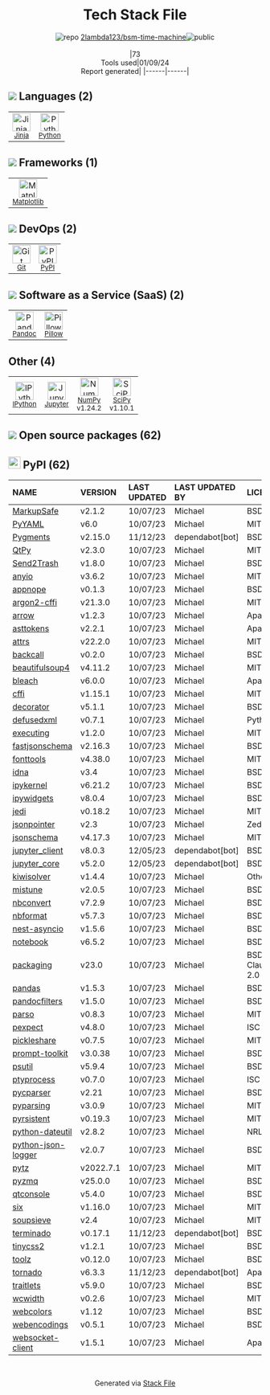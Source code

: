 <!--
&lt;--- Readme.md Snippet without images Start ---&gt;
## Tech Stack
2lambda123/bsm-time-machine is built on the following main stack:

- [Python](https://www.python.org) – Languages
- [NumPy](http://www.numpy.org/) – Data Science Tools
- [Jinja](https://palletsprojects.com/p/jinja/) – Templating Languages & Extensions
- [Pandoc](https://pandoc.org/) – File Conversion
- [Pillow](https://python-pillow.github.io/) – Image Processing and Management
- [Matplotlib](http://matplotlib.org) – Charting Libraries
- [SciPy](http://www.scipy.org) – Data Science Tools
- [Jupyter](http://jupyter.org) – Data Science Notebooks
- [IPython](http://ipython.org/index.html) – Shells

Full tech stack [here](/techstack.md)

&lt;--- Readme.md Snippet without images End ---&gt;

&lt;--- Readme.md Snippet with images Start ---&gt;
## Tech Stack
2lambda123/bsm-time-machine is built on the following main stack:

- <img width='25' height='25' src='https://img.stackshare.io/service/993/pUBY5pVj.png' alt='Python'/> [Python](https://www.python.org) – Languages
- <img width='25' height='25' src='https://img.stackshare.io/service/2179/default_332f874a2edb2686f578aa6389313efcea1eec41.png' alt='NumPy'/> [NumPy](http://www.numpy.org/) – Data Science Tools
- <img width='25' height='25' src='https://img.stackshare.io/service/2303/New_Project__20_.png' alt='Jinja'/> [Jinja](https://palletsprojects.com/p/jinja/) – Templating Languages & Extensions
- <img width='25' height='25' src='https://img.stackshare.io/service/2330/no-img-open-source.png' alt='Pandoc'/> [Pandoc](https://pandoc.org/) – File Conversion
- <img width='25' height='25' src='https://img.stackshare.io/service/2375/default_1f67b0ca7416a9f52beb655f90b5602d5ef74b75.jpg' alt='Pillow'/> [Pillow](https://python-pillow.github.io/) – Image Processing and Management
- <img width='25' height='25' src='https://img.stackshare.io/service/2993/2DZC4KaA_400x400.jpg' alt='Matplotlib'/> [Matplotlib](http://matplotlib.org) – Charting Libraries
- <img width='25' height='25' src='https://img.stackshare.io/service/3303/scipyshiny_small.png' alt='SciPy'/> [SciPy](http://www.scipy.org) – Data Science Tools
- <img width='25' height='25' src='https://img.stackshare.io/service/4190/fGBUdNf__400x400.jpg' alt='Jupyter'/> [Jupyter](http://jupyter.org) – Data Science Notebooks
- <img width='25' height='25' src='https://img.stackshare.io/service/4477/820a0bb9a44fe5a1d640993ab1e6fd84_400x400.png' alt='IPython'/> [IPython](http://ipython.org/index.html) – Shells

Full tech stack [here](/techstack.md)

&lt;--- Readme.md Snippet with images End ---&gt;
-->
<div align="center">

# Tech Stack File
![](https://img.stackshare.io/repo.svg "repo") [2lambda123/bsm-time-machine](https://github.com/2lambda123/bsm-time-machine)![](https://img.stackshare.io/public_badge.svg "public")
<br/><br/>
|73<br/>Tools used|01/09/24 <br/>Report generated|
|------|------|
</div>

## <img src='https://img.stackshare.io/languages.svg'/> Languages (2)
<table><tr>
  <td align='center'>
  <img width='36' height='36' src='https://img.stackshare.io/service/2303/New_Project__20_.png' alt='Jinja'>
  <br>
  <sub><a href="https://palletsprojects.com/p/jinja/">Jinja</a></sub>
  <br>
  <sub></sub>
</td>

<td align='center'>
  <img width='36' height='36' src='https://img.stackshare.io/service/993/pUBY5pVj.png' alt='Python'>
  <br>
  <sub><a href="https://www.python.org">Python</a></sub>
  <br>
  <sub></sub>
</td>

</tr>
</table>

## <img src='https://img.stackshare.io/frameworks.svg'/> Frameworks (1)
<table><tr>
  <td align='center'>
  <img width='36' height='36' src='https://img.stackshare.io/service/2993/2DZC4KaA_400x400.jpg' alt='Matplotlib'>
  <br>
  <sub><a href="http://matplotlib.org">Matplotlib</a></sub>
  <br>
  <sub></sub>
</td>

</tr>
</table>

## <img src='https://img.stackshare.io/devops.svg'/> DevOps (2)
<table><tr>
  <td align='center'>
  <img width='36' height='36' src='https://img.stackshare.io/service/1046/git.png' alt='Git'>
  <br>
  <sub><a href="http://git-scm.com/">Git</a></sub>
  <br>
  <sub></sub>
</td>

<td align='center'>
  <img width='36' height='36' src='https://img.stackshare.io/service/12572/-RIWgodF_400x400.jpg' alt='PyPI'>
  <br>
  <sub><a href="https://pypi.org/">PyPI</a></sub>
  <br>
  <sub></sub>
</td>

</tr>
</table>

## <img src='https://img.stackshare.io/saas.svg'/> Software as a Service (SaaS) (2)
<table><tr>
  <td align='center'>
  <img width='36' height='36' src='https://img.stackshare.io/service/2330/no-img-open-source.png' alt='Pandoc'>
  <br>
  <sub><a href="https://pandoc.org/">Pandoc</a></sub>
  <br>
  <sub></sub>
</td>

<td align='center'>
  <img width='36' height='36' src='https://img.stackshare.io/service/2375/default_1f67b0ca7416a9f52beb655f90b5602d5ef74b75.jpg' alt='Pillow'>
  <br>
  <sub><a href="https://python-pillow.github.io/">Pillow</a></sub>
  <br>
  <sub></sub>
</td>

</tr>
</table>

## Other (4)
<table><tr>
  <td align='center'>
  <img width='36' height='36' src='https://img.stackshare.io/service/4477/820a0bb9a44fe5a1d640993ab1e6fd84_400x400.png' alt='IPython'>
  <br>
  <sub><a href="http://ipython.org/index.html">IPython</a></sub>
  <br>
  <sub></sub>
</td>

<td align='center'>
  <img width='36' height='36' src='https://img.stackshare.io/service/4190/fGBUdNf__400x400.jpg' alt='Jupyter'>
  <br>
  <sub><a href="http://jupyter.org">Jupyter</a></sub>
  <br>
  <sub></sub>
</td>

<td align='center'>
  <img width='36' height='36' src='https://img.stackshare.io/service/2179/default_332f874a2edb2686f578aa6389313efcea1eec41.png' alt='NumPy'>
  <br>
  <sub><a href="http://www.numpy.org/">NumPy</a></sub>
  <br>
  <sub>v1.24.2</sub>
</td>

<td align='center'>
  <img width='36' height='36' src='https://img.stackshare.io/service/3303/scipyshiny_small.png' alt='SciPy'>
  <br>
  <sub><a href="http://www.scipy.org">SciPy</a></sub>
  <br>
  <sub>v1.10.1</sub>
</td>

</tr>
</table>


## <img src='https://img.stackshare.io/group.svg' /> Open source packages (62)</h2>

## <img width='24' height='24' src='https://img.stackshare.io/service/12572/-RIWgodF_400x400.jpg'/> PyPI (62)

|NAME|VERSION|LAST UPDATED|LAST UPDATED BY|LICENSE|VULNERABILITIES|
|:------|:------|:------|:------|:------|:------|
|[MarkupSafe](https://pypi.org/project/MarkupSafe)|v2.1.2|10/07/23|Michael |BSD-3-Clause|N/A|
|[PyYAML](https://pypi.org/project/PyYAML)|v6.0|10/07/23|Michael |MIT|N/A|
|[Pygments](https://pypi.org/project/Pygments)|v2.15.0|11/12/23|dependabot[bot] |BSD-3-Clause|N/A|
|[QtPy](https://pypi.org/project/QtPy)|v2.3.0|10/07/23|Michael |MIT|N/A|
|[Send2Trash](https://pypi.org/project/Send2Trash)|v1.8.0|10/07/23|Michael |BSD-3-Clause|N/A|
|[anyio](https://pypi.org/project/anyio)|v3.6.2|10/07/23|Michael |MIT|N/A|
|[appnope](https://pypi.org/project/appnope)|v0.1.3|10/07/23|Michael |BSD-3-Clause|N/A|
|[argon2-cffi](https://pypi.org/project/argon2-cffi)|v21.3.0|10/07/23|Michael |MIT|N/A|
|[arrow](https://pypi.org/project/arrow)|v1.2.3|10/07/23|Michael |Apache-2.0|N/A|
|[asttokens](https://pypi.org/project/asttokens)|v2.2.1|10/07/23|Michael |Apache-2.0|N/A|
|[attrs](https://pypi.org/project/attrs)|v22.2.0|10/07/23|Michael |MIT|N/A|
|[backcall](https://pypi.org/project/backcall)|v0.2.0|10/07/23|Michael |BSD-3-Clause|N/A|
|[beautifulsoup4](https://pypi.org/project/beautifulsoup4)|v4.11.2|10/07/23|Michael |MIT|N/A|
|[bleach](https://pypi.org/project/bleach)|v6.0.0|10/07/23|Michael |Apache-2.0|N/A|
|[cffi](https://pypi.org/project/cffi)|v1.15.1|10/07/23|Michael |MIT|N/A|
|[decorator](https://pypi.org/project/decorator)|v5.1.1|10/07/23|Michael |BSD-2-Clause|N/A|
|[defusedxml](https://pypi.org/project/defusedxml)|v0.7.1|10/07/23|Michael |Python-2.0|N/A|
|[executing](https://pypi.org/project/executing)|v1.2.0|10/07/23|Michael |MIT|N/A|
|[fastjsonschema](https://pypi.org/project/fastjsonschema)|v2.16.3|10/07/23|Michael |BSD-3-Clause|N/A|
|[fonttools](https://pypi.org/project/fonttools)|v4.38.0|10/07/23|Michael |MIT|N/A|
|[idna](https://pypi.org/project/idna)|v3.4|10/07/23|Michael |BSD-3-Clause|N/A|
|[ipykernel](https://pypi.org/project/ipykernel)|v6.21.2|10/07/23|Michael |BSD-3-Clause|N/A|
|[ipywidgets](https://pypi.org/project/ipywidgets)|v8.0.4|10/07/23|Michael |BSD-3-Clause|N/A|
|[jedi](https://pypi.org/project/jedi)|v0.18.2|10/07/23|Michael |MIT|N/A|
|[jsonpointer](https://pypi.org/project/jsonpointer)|v2.3|10/07/23|Michael |Zed|N/A|
|[jsonschema](https://pypi.org/project/jsonschema)|v4.17.3|10/07/23|Michael |MIT|N/A|
|[jupyter_client](https://pypi.org/project/jupyter_client)|v8.0.3|12/05/23|dependabot[bot] |BSD-3-Clause|N/A|
|[jupyter_core](https://pypi.org/project/jupyter_core)|v5.2.0|12/05/23|dependabot[bot] |BSD-3-Clause|N/A|
|[kiwisolver](https://pypi.org/project/kiwisolver)|v1.4.4|10/07/23|Michael |Other|N/A|
|[mistune](https://pypi.org/project/mistune)|v2.0.5|10/07/23|Michael |BSD-3-Clause|N/A|
|[nbconvert](https://pypi.org/project/nbconvert)|v7.2.9|10/07/23|Michael |BSD-3-Clause|N/A|
|[nbformat](https://pypi.org/project/nbformat)|v5.7.3|10/07/23|Michael |BSD-3-Clause|N/A|
|[nest-asyncio](https://pypi.org/project/nest-asyncio)|v1.5.6|10/07/23|Michael |BSD-2-Clause|N/A|
|[notebook](https://pypi.org/project/notebook)|v6.5.2|10/07/23|Michael |BSD-3-Clause|N/A|
|[packaging](https://pypi.org/project/packaging)|v23.0|10/07/23|Michael |BSD-3-Clause,Apache-2.0|N/A|
|[pandas](https://pypi.org/project/pandas)|v1.5.3|10/07/23|Michael |BSD-3-Clause|N/A|
|[pandocfilters](https://pypi.org/project/pandocfilters)|v1.5.0|10/07/23|Michael |BSD-3-Clause|N/A|
|[parso](https://pypi.org/project/parso)|v0.8.3|10/07/23|Michael |MIT|N/A|
|[pexpect](https://pypi.org/project/pexpect)|v4.8.0|10/07/23|Michael |ISC|N/A|
|[pickleshare](https://pypi.org/project/pickleshare)|v0.7.5|10/07/23|Michael |MIT|N/A|
|[prompt-toolkit](https://pypi.org/project/prompt-toolkit)|v3.0.38|10/07/23|Michael |BSD-3-Clause|N/A|
|[psutil](https://pypi.org/project/psutil)|v5.9.4|10/07/23|Michael |BSD-3-Clause|N/A|
|[ptyprocess](https://pypi.org/project/ptyprocess)|v0.7.0|10/07/23|Michael |ISC|N/A|
|[pycparser](https://pypi.org/project/pycparser)|v2.21|10/07/23|Michael |BSD-3-Clause|N/A|
|[pyparsing](https://pypi.org/project/pyparsing)|v3.0.9|10/07/23|Michael |MIT|N/A|
|[pyrsistent](https://pypi.org/project/pyrsistent)|v0.19.3|10/07/23|Michael |MIT|N/A|
|[python-dateutil](https://pypi.org/project/python-dateutil)|v2.8.2|10/07/23|Michael |NRL|N/A|
|[python-json-logger](https://pypi.org/project/python-json-logger)|v2.0.7|10/07/23|Michael |BSD-2-Clause|N/A|
|[pytz](https://pypi.org/project/pytz)|v2022.7.1|10/07/23|Michael |MIT|N/A|
|[pyzmq](https://pypi.org/project/pyzmq)|v25.0.0|10/07/23|Michael |BSD-3-Clause|N/A|
|[qtconsole](https://pypi.org/project/qtconsole)|v5.4.0|10/07/23|Michael |BSD-3-Clause|N/A|
|[six](https://pypi.org/project/six)|v1.16.0|10/07/23|Michael |MIT|N/A|
|[soupsieve](https://pypi.org/project/soupsieve)|v2.4|10/07/23|Michael |MIT|N/A|
|[terminado](https://pypi.org/project/terminado)|v0.17.1|11/12/23|dependabot[bot] |BSD-2-Clause|N/A|
|[tinycss2](https://pypi.org/project/tinycss2)|v1.2.1|10/07/23|Michael |BSD-3-Clause|N/A|
|[toolz](https://pypi.org/project/toolz)|v0.12.0|10/07/23|Michael |BSD-3-Clause|N/A|
|[tornado](https://pypi.org/project/tornado)|v6.3.3|11/12/23|dependabot[bot] |Apache-2.0|N/A|
|[traitlets](https://pypi.org/project/traitlets)|v5.9.0|10/07/23|Michael |BSD-3-Clause|N/A|
|[wcwidth](https://pypi.org/project/wcwidth)|v0.2.6|10/07/23|Michael |MIT|N/A|
|[webcolors](https://pypi.org/project/webcolors)|v1.12|10/07/23|Michael |BSD-3-Clause|N/A|
|[webencodings](https://pypi.org/project/webencodings)|v0.5.1|10/07/23|Michael |BSD-3-Clause|N/A|
|[websocket-client](https://pypi.org/project/websocket-client)|v1.5.1|10/07/23|Michael |Apache-2.0|N/A|

<br/>
<div align='center'>

Generated via [Stack File](https://github.com/marketplace/stack-file)
